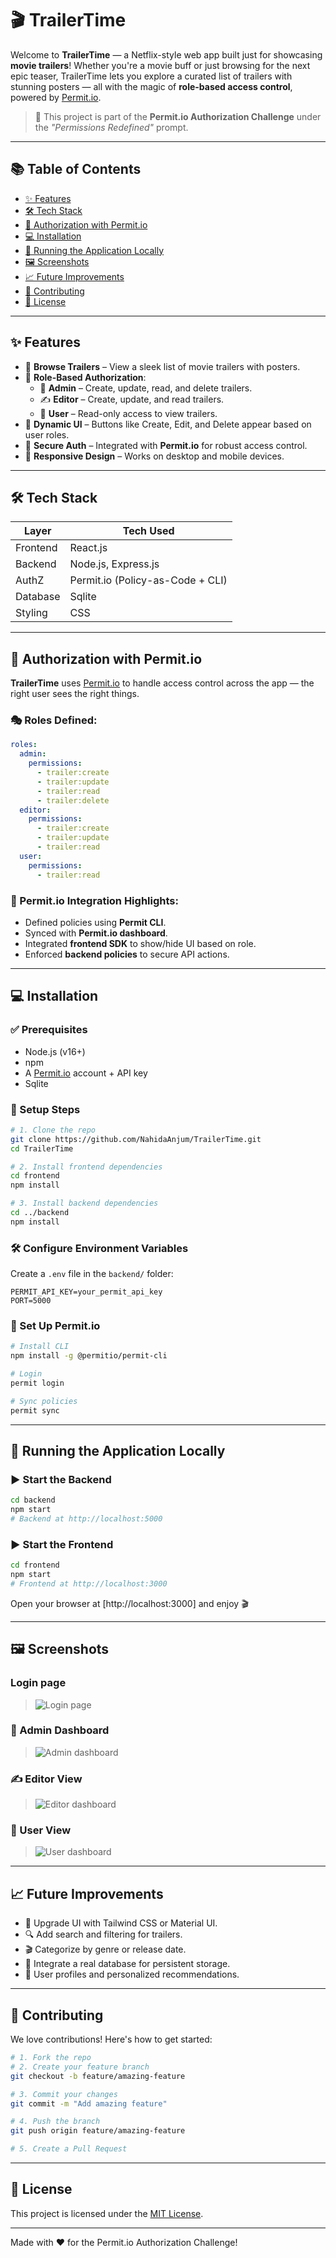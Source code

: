 # 🎬 TrailerTime

Welcome to **TrailerTime** — a Netflix-style web app built just for showcasing **movie trailers**! Whether you're a movie buff or just browsing for the next epic teaser, TrailerTime lets you explore a curated list of trailers with stunning posters — all with the magic of **role-based access control**, powered by [Permit.io](https://www.permit.io).

> 🚀 This project is part of the **Permit.io Authorization Challenge** under the _"Permissions Redefined"_ prompt.

---

## 📚 Table of Contents

- [✨ Features](#-features)
- [🛠️ Tech Stack](#-tech-stack)
- [🔐 Authorization with Permit.io](#-authorization-with-permitio)
- [💻 Installation](#-installation)
- [🚀 Running the Application Locally](#-running-the-application-locally)
- [🖼️ Screenshots](#-screenshots)
- [📈 Future Improvements](#-future-improvements)
- [🤝 Contributing](#-contributing)
- [📄 License](#-license)

---

## ✨ Features

- 🎥 **Browse Trailers** – View a sleek list of movie trailers with posters.
- 🔐 **Role-Based Authorization**:
  - 👑 **Admin** – Create, update, read, and delete trailers.
  - ✍️ **Editor** – Create, update, and read trailers.
  - 👤 **User** – Read-only access to view trailers.
- 🧠 **Dynamic UI** – Buttons like Create, Edit, and Delete appear based on user roles.
- 🔑 **Secure Auth** – Integrated with **Permit.io** for robust access control.
- 📱 **Responsive Design** – Works on desktop and mobile devices.

---

## 🛠️ Tech Stack

| Layer       | Tech Used                         |
|-------------|-----------------------------------|
| Frontend    | React.js                          |
| Backend     | Node.js, Express.js               |
| AuthZ       | Permit.io (Policy-as-Code + CLI)  |
| Database    | Sqlite                            |
| Styling     | CSS                               |

---

## 🔐 Authorization with Permit.io

**TrailerTime** uses [Permit.io](https://www.permit.io) to handle access control across the app — the right user sees the right things.

### 🎭 Roles Defined:

```yaml
roles:
  admin:
    permissions:
      - trailer:create
      - trailer:update
      - trailer:read
      - trailer:delete
  editor:
    permissions:
      - trailer:create
      - trailer:update
      - trailer:read
  user:
    permissions:
      - trailer:read
```

### 🔧 Permit.io Integration Highlights:

- Defined policies using **Permit CLI**.
- Synced with **Permit.io dashboard**.
- Integrated **frontend SDK** to show/hide UI based on role.
- Enforced **backend policies** to secure API actions.

---

## 💻 Installation

### ✅ Prerequisites

- Node.js (v16+)
- npm
- A [Permit.io](https://www.permit.io) account + API key
- Sqlite 

### 🧰 Setup Steps

```bash
# 1. Clone the repo
git clone https://github.com/NahidaAnjum/TrailerTime.git
cd TrailerTime

# 2. Install frontend dependencies
cd frontend
npm install

# 3. Install backend dependencies
cd ../backend
npm install
```

### 🛠️ Configure Environment Variables

Create a `.env` file in the `backend/` folder:

```env
PERMIT_API_KEY=your_permit_api_key
PORT=5000
```

### 🔄 Set Up Permit.io

```bash
# Install CLI
npm install -g @permitio/permit-cli

# Login
permit login

# Sync policies
permit sync
```

---

## 🚀 Running the Application Locally

### ▶️ Start the Backend

```bash
cd backend
npm start
# Backend at http://localhost:5000
```

### ▶️ Start the Frontend

```bash
cd frontend
npm start
# Frontend at http://localhost:3000
```

Open your browser at [http://localhost:3000] and enjoy 🎬

---

## 🖼️ Screenshots

### Login page
> ![Login page](image-1.png)

### 👑 Admin Dashboard
> ![Admin dashboard](image.png)

### ✍️ Editor View
> ![Editor dashboard](image-2.png)

### 👤 User View
> ![User dashboard](image-3.png)

---

## 📈 Future Improvements

- 🎨 Upgrade UI with Tailwind CSS or Material UI.
- 🔍 Add search and filtering for trailers.
- 🎬 Categorize by genre or release date.
- 💾 Integrate a real database for persistent storage.
- 🙍 User profiles and personalized recommendations.

---

## 🤝 Contributing

We love contributions! Here's how to get started:

```bash
# 1. Fork the repo
# 2. Create your feature branch
git checkout -b feature/amazing-feature

# 3. Commit your changes
git commit -m "Add amazing feature"

# 4. Push the branch
git push origin feature/amazing-feature

# 5. Create a Pull Request
```

---

## 📄 License

This project is licensed under the [MIT License](./LICENSE).

---

Made with ❤️ for the Permit.io Authorization Challenge!